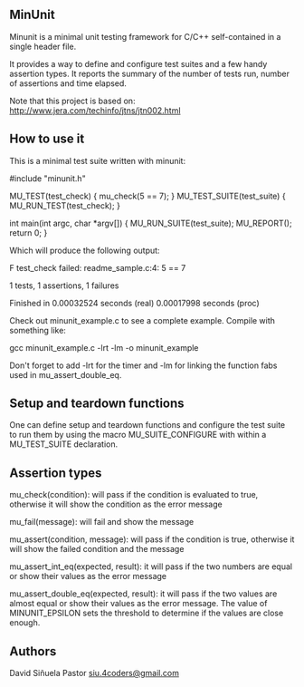 ## MinUnit

Minunit is a minimal unit testing framework for C/C++ self-contained in a
single header file.

It provides a way to define and configure test suites and a few handy assertion
types.  It reports the summary of the number of tests run, number of assertions
and time elapsed.

Note that this project is based on:
http://www.jera.com/techinfo/jtns/jtn002.html

## How to use it

This is a minimal test suite written with minunit:

  #include "minunit.h"

  MU_TEST(test_check) {
    mu_check(5 == 7);
  }
  MU_TEST_SUITE(test_suite) {
    MU_RUN_TEST(test_check);
  }

  int main(int argc, char *argv[]) {
    MU_RUN_SUITE(test_suite);
    MU_REPORT();
    return 0;
  }

Which will produce the following output:

  F
  test_check failed:
    readme_sample.c:4: 5 == 7


  1 tests, 1 assertions, 1 failures

  Finished in 0.00032524 seconds (real) 0.00017998 seconds (proc)

Check out minunit_example.c to see a complete example. Compile with something
like:

  gcc minunit_example.c -lrt -lm -o minunit_example

Don't forget to add -lrt for the timer and -lm for linking the function fabs
used in mu_assert_double_eq.

## Setup and teardown functions

One can define setup and teardown functions and configure the test suite to run
them by using the macro MU_SUITE_CONFIGURE with within a MU_TEST_SUITE
declaration.

## Assertion types

mu_check(condition): will pass if the condition is evaluated to true, otherwise
it will show the condition as the error message

mu_fail(message): will fail and show the message

mu_assert(condition, message): will pass if the condition is true, otherwise it
will show the failed condition and the message

mu_assert_int_eq(expected, result): it will pass if the two numbers are
equal or show their values as the error message

mu_assert_double_eq(expected, result): it will pass if the two values
are almost equal or show their values as the error message. The value of
MINUNIT_EPSILON sets the threshold to determine if the values are close enough.

## Authors

David Siñuela Pastor <siu.4coders@gmail.com>
